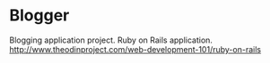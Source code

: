 # Blogger
Blogging application project.
Ruby on Rails application.
http://www.theodinproject.com/web-development-101/ruby-on-rails
